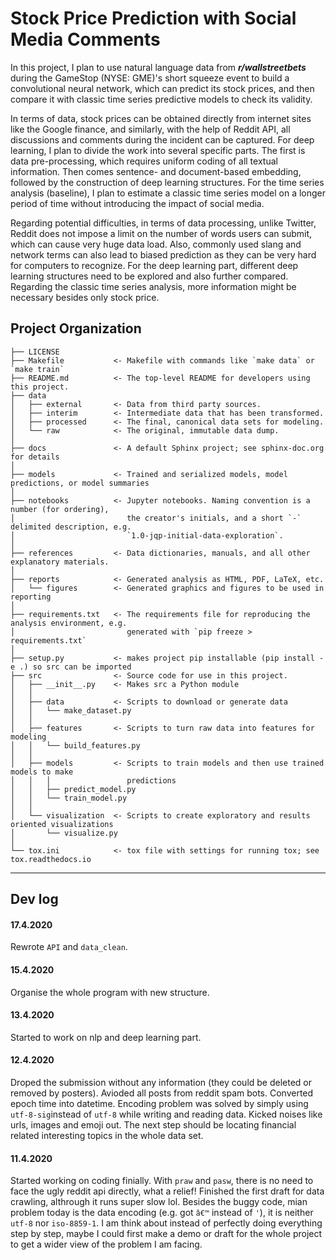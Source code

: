 Stock Price Prediction with Social Media Comments
==============================

In this project, I plan to use natural language data from ***r/wallstreetbets*** during the GameStop (NYSE: GME)'s short squeeze event to build a convolutional neural network, which can predict its stock prices, and then compare it with classic time series predictive models to check its validity.

In terms of data, stock prices can be obtained directly from internet sites like the Google finance, and similarly, with the help of Reddit API, all discussions and comments during the incident can be captured. For deep learning, I plan to divide the work into several specific parts. The first is data pre-processing, which requires uniform coding of all textual information. Then comes sentence- and document-based embedding, followed by the construction of deep learning structures. For the time series analysis (baseline), I plan to estimate a classic time series model on a longer period of time without introducing the impact of social media.

Regarding potential difficulties, in terms of data processing, unlike Twitter, Reddit does not impose a limit on the number of words users can submit, which can cause very huge data load. Also, commonly used slang and network terms can also lead to biased prediction as they can be very hard for computers to recognize. For the deep learning part, different deep learning structures need to be explored and also further compared. Regarding the classic time series analysis, more information might be necessary besides only stock price.

Project Organization
------------

    ├── LICENSE
    ├── Makefile           <- Makefile with commands like `make data` or `make train`
    ├── README.md          <- The top-level README for developers using this project.
    ├── data
    │   ├── external       <- Data from third party sources.
    │   ├── interim        <- Intermediate data that has been transformed.
    │   ├── processed      <- The final, canonical data sets for modeling.
    │   └── raw            <- The original, immutable data dump.
    │
    ├── docs               <- A default Sphinx project; see sphinx-doc.org for details
    │
    ├── models             <- Trained and serialized models, model predictions, or model summaries
    │
    ├── notebooks          <- Jupyter notebooks. Naming convention is a number (for ordering),
    │                         the creator's initials, and a short `-` delimited description, e.g.
    │                         `1.0-jqp-initial-data-exploration`.
    │
    ├── references         <- Data dictionaries, manuals, and all other explanatory materials.
    │
    ├── reports            <- Generated analysis as HTML, PDF, LaTeX, etc.
    │   └── figures        <- Generated graphics and figures to be used in reporting
    │
    ├── requirements.txt   <- The requirements file for reproducing the analysis environment, e.g.
    │                         generated with `pip freeze > requirements.txt`
    │
    ├── setup.py           <- makes project pip installable (pip install -e .) so src can be imported
    ├── src                <- Source code for use in this project.
    │   ├── __init__.py    <- Makes src a Python module
    │   │
    │   ├── data           <- Scripts to download or generate data
    │   │   └── make_dataset.py
    │   │
    │   ├── features       <- Scripts to turn raw data into features for modeling
    │   │   └── build_features.py
    │   │
    │   ├── models         <- Scripts to train models and then use trained models to make
    │   │   │                 predictions
    │   │   ├── predict_model.py
    │   │   └── train_model.py
    │   │
    │   └── visualization  <- Scripts to create exploratory and results oriented visualizations
    │       └── visualize.py
    │
    └── tox.ini            <- tox file with settings for running tox; see tox.readthedocs.io


------------
Dev log
------------
#### 17.4.2020
Rewrote `API` and `data_clean`.

#### 15.4.2020
Organise the whole program with new structure.

#### 13.4.2020
Started to work on nlp and deep learning part.

#### 12.4.2020
Droped the submission without any information (they could be deleted or removed by posters).
Avioded all posts from reddit spam bots.
Converted epoch time into datetime.
Encoding problem was solved by simply using `utf-8-sig`instead of `utf-8` while writing and reading data.
Kicked noises like urls, images and emoji out. 
The next step should be locating financial related interesting topics in the whole data set.

#### 11.4.2020
Started working on coding finially. With `praw` and `pasw`, there is no need to face the ugly reddit api directly, what a relief!
Finished the first draft for data crawling, althrough it runs super slow lol.
Besides the buggy code, mian problem today is the data encoding (e.g. got `â€™` instead of `'`), it is neither `utf-8` nor `iso-8859-1`.
I am think about instead of perfectly doing everything step by step, maybe I could first make a demo or draft for the whole project to get a wider view of the problem I am facing.
